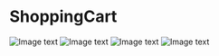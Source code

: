 # ShoppingCart
![Image text](https://github.com/onLing/ShoppingCart/blob/master/imgFolder/001.png)
![Image text](https://github.com/onLing/ShoppingCart/blob/master/imgFolder/002.png)
![Image text](https://github.com/onLing/ShoppingCart/blob/master/imgFolder/003.png)
![Image text](https://github.com/onLing/ShoppingCart/blob/master/imgFolder/004.png)
